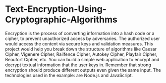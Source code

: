 # Text-Encryption-Using-Cryptographic-Algorithms
Encryption is the process of converting information into a hash code or a cipher, to prevent unauthorized access by adversaries. The authorized user would access the content via secure keys and validation measures. This project would help you break down the structure of algorithms like Caesar Cipher, Vigenere Cipher, Railfence Cipher, Autokey Cipher, Playfair Cipher, Beaufort Cipher, etc.
You can build a simple web application to encrypt and decrypt textual information that the user keys in. Remember that strong encryption should produce different outputs even given the same input.
The technologies used in the example: are Node.js and JavaScript.
